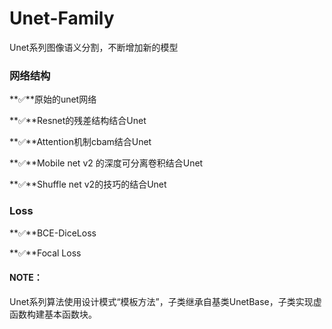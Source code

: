 # Unet-Family


Unet系列图像语义分割，不断增加新的模型

### 网络结构

**✅**原始的unet网络

**✅**Resnet的残差结构结合Unet

**✅**Attention机制cbam结合Unet

**✅**Mobile net v2 的深度可分离卷积结合Unet

**✅**Shuffle net v2的技巧的结合Unet

### Loss

**✅**BCE-DiceLoss

**✅**Focal Loss

#### NOTE：

Unet系列算法使用设计模式“模板方法”，子类继承自基类UnetBase，子类实现虚函数构建基本函数块。
